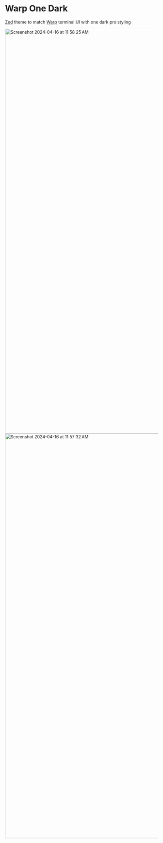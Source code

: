 # Warp One Dark
[Zed](https://zed.dev/) theme to match [Warp](https://www.warp.dev/) terminal UI with one dark pro styling

<img width="1328" alt="Screenshot 2024-04-16 at 11 58 25 AM" src="https://github.com/distributed-intelligence/warp-one-dark/assets/33647132/0d097546-a692-477c-aebe-ba22a7bf616e">
<img width="1328" alt="Screenshot 2024-04-16 at 11 57 32 AM" src="https://github.com/distributed-intelligence/warp-one-dark/assets/33647132/7e6705d6-9a5a-4fc2-996c-e375292830f3">

